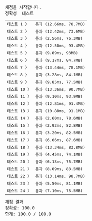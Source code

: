 <pre class="console-content"><div></div><div class="console-heading">채점을 시작합니다.</div><div class="console-message">정확성  테스트</div><table class="console-test-group" data-category="correctness"><tbody><tr data-testcase-id="30821"><td valign="top" class="td-label">테스트 1 <span>〉</span></td><td class="result passed">통과 (12.66ms, 78.7MB)</td></tr><tr data-testcase-id="30822"><td valign="top" class="td-label">테스트 2 <span>〉</span></td><td class="result passed">통과 (12.42ms, 73.6MB)</td></tr><tr data-testcase-id="30823"><td valign="top" class="td-label">테스트 3 <span>〉</span></td><td class="result passed">통과 (2.56ms, 76.3MB)</td></tr><tr data-testcase-id="30824"><td valign="top" class="td-label">테스트 4 <span>〉</span></td><td class="result passed">통과 (12.50ms, 93.4MB)</td></tr><tr data-testcase-id="30825"><td valign="top" class="td-label">테스트 5 <span>〉</span></td><td class="result passed">통과 (9.09ms, 93MB)</td></tr><tr data-testcase-id="30826"><td valign="top" class="td-label">테스트 6 <span>〉</span></td><td class="result passed">통과 (9.17ms, 84.7MB)</td></tr><tr data-testcase-id="30827"><td valign="top" class="td-label">테스트 7 <span>〉</span></td><td class="result passed">통과 (13.44ms, 78.1MB)</td></tr><tr data-testcase-id="30828"><td valign="top" class="td-label">테스트 8 <span>〉</span></td><td class="result passed">통과 (3.28ms, 84.1MB)</td></tr><tr data-testcase-id="30829"><td valign="top" class="td-label">테스트 9 <span>〉</span></td><td class="result passed">통과 (9.85ms, 77.5MB)</td></tr><tr data-testcase-id="30830"><td valign="top" class="td-label">테스트 10 <span>〉</span></td><td class="result passed">통과 (13.36ms, 90.7MB)</td></tr><tr data-testcase-id="30831"><td valign="top" class="td-label">테스트 11 <span>〉</span></td><td class="result passed">통과 (9.10ms, 93.9MB)</td></tr><tr data-testcase-id="30832"><td valign="top" class="td-label">테스트 12 <span>〉</span></td><td class="result passed">통과 (12.81ms, 91.4MB)</td></tr><tr data-testcase-id="30833"><td valign="top" class="td-label">테스트 13 <span>〉</span></td><td class="result passed">통과 (10.88ms, 91.1MB)</td></tr><tr data-testcase-id="30834"><td valign="top" class="td-label">테스트 14 <span>〉</span></td><td class="result passed">통과 (2.60ms, 78.6MB)</td></tr><tr data-testcase-id="30835"><td valign="top" class="td-label">테스트 15 <span>〉</span></td><td class="result passed">통과 (2.92ms, 82.8MB)</td></tr><tr data-testcase-id="30836"><td valign="top" class="td-label">테스트 16 <span>〉</span></td><td class="result passed">통과 (3.20ms, 82.5MB)</td></tr><tr data-testcase-id="30837"><td valign="top" class="td-label">테스트 17 <span>〉</span></td><td class="result passed">통과 (6.06ms, 87.6MB)</td></tr><tr data-testcase-id="30838"><td valign="top" class="td-label">테스트 18 <span>〉</span></td><td class="result passed">통과 (13.34ms, 83.8MB)</td></tr><tr data-testcase-id="30839"><td valign="top" class="td-label">테스트 19 <span>〉</span></td><td class="result passed">통과 (4.45ms, 74.1MB)</td></tr><tr data-testcase-id="30840"><td valign="top" class="td-label">테스트 20 <span>〉</span></td><td class="result passed">통과 (6.13ms, 75.7MB)</td></tr><tr data-testcase-id="30843"><td valign="top" class="td-label">테스트 21 <span>〉</span></td><td class="result passed">통과 (8.09ms, 83.5MB)</td></tr><tr data-testcase-id="30844"><td valign="top" class="td-label">테스트 22 <span>〉</span></td><td class="result passed">통과 (13.14ms, 98.7MB)</td></tr><tr data-testcase-id="93896"><td valign="top" class="td-label">테스트 23 <span>〉</span></td><td class="result passed">통과 (5.50ms, 81.1MB)</td></tr><tr data-testcase-id="93897"><td valign="top" class="td-label">테스트 24 <span>〉</span></td><td class="result passed">통과 (7.10ms, 75.5MB)</td></tr></tbody></table><div class="console-heading">채점 결과</div><div class="console-message">정확성: 100.0</div><div class="console-message">합계: 100.0 / 100.0</div></pre>